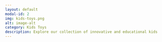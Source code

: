 ```yaml
---
layout: default
modal-id: 2
img: kids-toys.png
alt: image-alt
category: Kids Toys
description: Explore our collection of innovative and educational kids toys, designed to ignite curiosity and foster learning through play. From interactive puzzles and building sets to engaging STEM kits and imaginative playsets, these toys provide endless hours of fun while developing essential skills and sparking creativity in young minds. Discover the perfect blend of entertainment and education for your little ones today!
---
```

